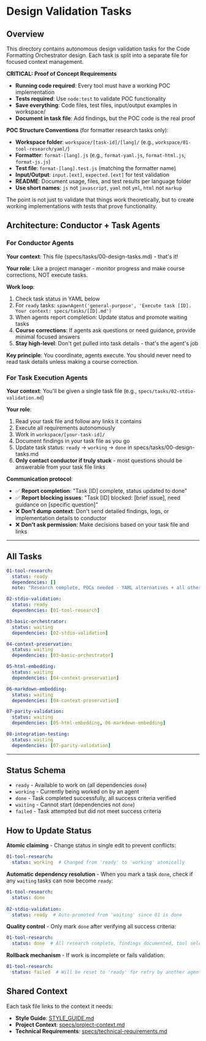 # Design Validation Tasks

## Overview
This directory contains autonomous design validation tasks for the Code Formatting Orchestrator design. Each task is split into a separate file for focused context management.

**CRITICAL: Proof of Concept Requirements**
- **Running code required**: Every tool must have a working POC implementation
- **Tests required**: Use `node:test` to validate POC functionality 
- **Save everything**: Code files, test files, input/output examples in workspace/
- **Document in task file**: Add findings, but the POC code is the real proof

**POC Structure Conventions** (for formatter research tasks only):
- **Workspace folder**: `workspace/[task-id]/[lang]/` (e.g., `workspace/01-tool-research/yaml/`)
- **Formatter**: `format-[lang].js` (e.g., `format-yaml.js`, `format-html.js`, `format-js.js`)  
- **Test file**: `format-[lang].test.js` (matching the formatter name)
- **Input/Output**: `input.[ext]`, `expected.[ext]` for test validation
- **README**: Document usage, files, and test results per language folder
- **Use short names**: `js` not `javascript`, `yaml` not `yml`, `html` not `markup`

The point is not just to validate that things work theoretically, but to create working implementations with tests that prove functionality.

## Architecture: Conductor + Task Agents

### For Conductor Agents
**Your context**: This file (specs/tasks/00-design-tasks.md) - that's it!

**Your role**: Like a project manager - monitor progress and make course corrections, NOT execute tasks.

**Work loop**:
1. Check task status in YAML below
2. For `ready` tasks: `spawnAgent('general-purpose', 'Execute task [ID]. Your context: specs/tasks/[ID].md')`
3. When agents report completion: Update status and promote waiting tasks
4. **Course corrections**: If agents ask questions or need guidance, provide minimal focused answers
5. **Stay high-level**: Don't get pulled into task details - that's the agent's job

**Key principle**: You coordinate, agents execute. You should never need to read task details unless making a course correction.

### For Task Execution Agents
**Your context**: You'll be given a single task file (e.g., `specs/tasks/02-stdio-validation.md`)

**Your role**: 
1. Read your task file and follow any links it contains
2. Execute all requirements autonomously 
3. Work in `workspace/[your-task-id]/` 
4. Document findings in your task file as you go
5. Update task status: `ready` → `working` → `done` in specs/tasks/00-design-tasks.md
6. **Only contact conductor if truly stuck** - most questions should be answerable from your task file links

**Communication protocol**: 
- ✅ **Report completion**: "Task [ID] complete, status updated to done"
- ✅ **Report blocking issues**: "Task [ID] blocked: [brief issue], need guidance on [specific question]"  
- ❌ **Don't dump context**: Don't send detailed findings, logs, or implementation details to conductor
- ❌ **Don't ask permission**: Make decisions based on your task file and links

---

## All Tasks

```yaml
01-tool-research:
  status: ready
  dependencies: []
  note: "Research complete, POCs needed - YAML alternatives + all other languages"

02-stdio-validation:
  status: ready
  dependencies: [01-tool-research]

03-basic-orchestrator:
  status: waiting
  dependencies: [02-stdio-validation]

04-context-preservation:
  status: waiting
  dependencies: [03-basic-orchestrator]

05-html-embedding:
  status: waiting
  dependencies: [04-context-preservation]

06-markdown-embedding:
  status: waiting
  dependencies: [04-context-preservation]

07-parity-validation:
  status: waiting
  dependencies: [05-html-embedding, 06-markdown-embedding]

08-integration-testing:
  status: waiting
  dependencies: [07-parity-validation]
```

---

## Status Schema

- `ready` - Available to work on (all dependencies `done`)
- `working` - Currently being worked on by an agent
- `done` - Task completed successfully, all success criteria verified
- `waiting` - Cannot start (dependencies not `done`)
- `failed` - Task attempted but did not meet success criteria

## How to Update Status

**Atomic claiming** - Change status in single edit to prevent conflicts:
```yaml
01-tool-research:
  status: working  # Changed from 'ready' to 'working' atomically
```

**Automatic dependency resolution** - When you mark a task `done`, check if any `waiting` tasks can now become `ready`:
```yaml
01-tool-research:
  status: done
  
02-stdio-validation:
  status: ready  # Auto-promoted from 'waiting' since 01 is done
```

**Quality control** - Only mark `done` after verifying all success criteria:
```yaml
01-tool-research:
  status: done  # All research complete, findings documented, tool selection report created
```

**Rollback mechanism** - If work is incomplete or fails validation:
```yaml
01-tool-research:
  status: failed  # Will be reset to 'ready' for retry by another agent
```


## Shared Context

Each task file links to the context it needs:
- **Style Guide**: [STYLE_GUIDE.md](../../STYLE_GUIDE.md)
- **Project Context**: [specs/project-context.md](../project-context.md)  
- **Technical Requirements**: [specs/technical-requirements.md](../technical-requirements.md)
